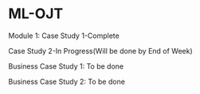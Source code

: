 # ML-OJT

Module 1:
Case Study 1-Complete

Case Study 2-In Progress(Will be done by End of Week)

Business Case Study 1: To be done

Business Case Study 2: To be done
